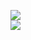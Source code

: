 [![](https://img.shields.io/badge/Made%20With-Github%20Spray-lightgrey.svg?style=for-the-badge&logo=github)](https://github.com/Annihil/github-spray#4952)  
[![](https://i.imgur.com/2DrTn0Z.gif)](https://github.com/Annihil/github-spray)